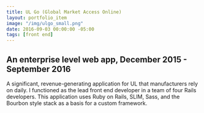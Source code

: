 ```yaml
---
title: UL Go (Global Market Access Online)
layout: portfolio_item
image: "/img/ulgo_small.png"
date: 2016-09-03 00:00:00 -05:00
tags: [front end]
---
```


## An enterprise level web app, December 2015 - September 2016
<p>A significant, revenue-generating application for UL that manufacturers rely on daily. I functioned as the lead front end developer in a team of four Rails developers. This application uses Ruby on Rails, SLIM, Sass, and the Bourbon style stack as a basis for a custom framework.</p>

